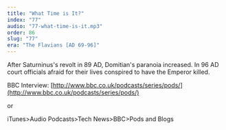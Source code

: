 ```yaml
---
title: "What Time is It?"
index: "77"
audio: "77-what-time-is-it.mp3"
order: 86
slug: "77"
era: "The Flavians [AD 69-96]"
---
```


After Saturninus's revolt in 89 AD, Domitian's paranoia increased. In 96 AD court officials afraid for their lives conspired to have the Emperor killed.

BBC Interview: [http://www.bbc.co.uk/podcasts/series/pods/](http://www.bbc.co.uk/podcasts/series/pods/)

or

iTunes>Audio Podcasts>Tech News>BBC>Pods and Blogs


